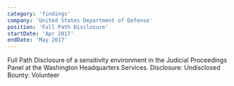 ```yaml
---
category: 'findings'
company: 'United States Department of Defense'
position: 'Full Path Disclosure'
startDate: 'Apr 2017'
endDate: 'May 2017'
---
```


Full Path Disclosure of a sensitivity environment in the Judicial Proceedings Panel at the Washington Headquarters Services.
Disclosure: Undisclosed
Bounty: Volunteer
